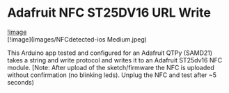 # Adafruit NFC ST25DV16 URL Write

[!image](images/QTPY-ST25DV16.jpeg)
<br>
[!image](images/NFCdetected-ios Medium.jpeg)
<br>


This Arduino app tested and configured for an Adafruit QTPy (SAMD21) takes a string and write protocol and writes it to an Adafruit ST25dv16 NFC module.
[Note: After upload of the sketch/firmware the NFC is uploaded without confirmation (no blinking leds). Unplug the NFC and test after ~5 seconds)


